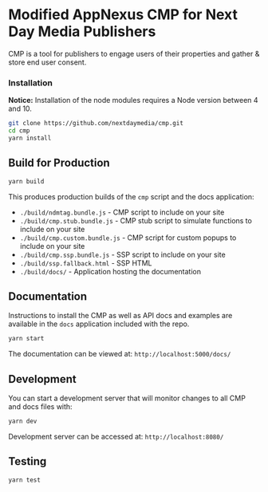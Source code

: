 # Modified AppNexus CMP for Next Day Media Publishers
CMP is a tool for publishers to engage users of their properties and gather & store end user consent.

### Installation

**Notice:** Installation of the node modules requires a Node version between 4 and 10.

```sh
git clone https://github.com/nextdaymedia/cmp.git
cd cmp
yarn install
```

## Build for Production

```sh
yarn build
```

This produces production builds of the `cmp` script and the docs application:
+ `./build/ndmtag.bundle.js` - CMP script to include on your site
+ `./build/cmp.stub.bundle.js` - CMP stub script to simulate functions to include on your site
+ `./build/cmp.custom.bundle.js` - CMP script for custom popups to include on your site
+ `./build/cmp.ssp.bundle.js` - SSP script to include on your site
+ `./build/ssp.fallback.html` - SSP HTML
+ `./build/docs/` - Application hosting the documentation

## Documentation

Instructions to install the CMP as well as API docs and examples are available in the `docs`
application included with the repo.

```sh
yarn start
```

The documentation can be viewed at:
`http://localhost:5000/docs/`

## Development
You can start a development server that will monitor changes to all CMP and docs files with:
```sh
yarn dev
```

Development server can be accessed at:
`http://localhost:8080/`

## Testing

```sh
yarn test
```
